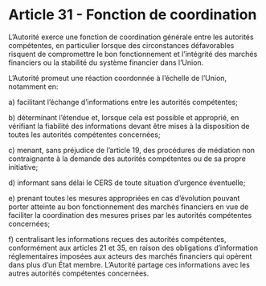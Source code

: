 # Article 31 - Fonction de coordination


L’Autorité exerce une fonction de coordination générale entre les autorités compétentes, en particulier lorsque des circonstances défavorables risquent de compromettre le bon fonctionnement et l’intégrité des marchés financiers ou la stabilité du système financier dans l’Union.

L’Autorité promeut une réaction coordonnée à l’échelle de l’Union, notamment en:

a) facilitant l’échange d’informations entre les autorités compétentes;

b) déterminant l’étendue et, lorsque cela est possible et approprié, en vérifiant la fiabilité des informations devant être mises à la disposition de toutes les autorités compétentes concernées;

c) menant, sans préjudice de l’article 19, des procédures de médiation non contraignante à la demande des autorités compétentes ou de sa propre initiative;

d) informant sans délai le CERS de toute situation d’urgence éventuelle;

e) prenant toutes les mesures appropriées en cas d’évolution pouvant porter atteinte au bon fonctionnement des marchés financiers en vue de faciliter la coordination des mesures prises par les autorités compétentes concernées;

f) centralisant les informations reçues des autorités compétentes, conformément aux articles 21 et 35, en raison des obligations d’information réglementaires imposées aux acteurs des marchés financiers qui opèrent dans plus d’un État membre. L’Autorité partage ces informations avec les autres autorités compétentes concernées.
